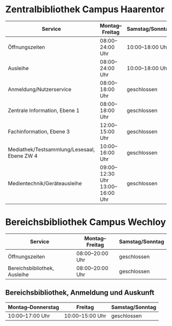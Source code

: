 # Zentralbibliothek Campus Haarentor

| Service | Montag–Freitag | Samstag/Sonntag |
|---------|----------------|-----------------|
| Öffnungszeiten | 08:00–24:00 Uhr | 10:00–18:00 Uhr |
| Ausleihe | 08:00–24:00 Uhr | 10:00–18:00 Uhr |
| Anmeldung/Nutzerservice | 08:00–18:00 Uhr | geschlossen |
| Zentrale Information, Ebene 1 | 08:00–18:00 Uhr | geschlossen |
| Fachinformation, Ebene 3 | 12:00–15:00 Uhr | geschlossen |
| Mediathek/Testsammlung/Lesesaal, Ebene ZW 4 | 10:00–16:00 Uhr | geschlossen |
| Medientechnik/Geräteausleihe | 09:00–12:30 Uhr<br>13:00–16:00 Uhr | geschlossen |

# Bereichsbibliothek Campus Wechloy

| Service | Montag–Freitag | Samstag/Sonntag |
|---------|----------------|-----------------|
| Öffnungszeiten | 08:00–20:00 Uhr | geschlossen |
| Bereichsbibliothek, Ausleihe | 08:00–20:00 Uhr | geschlossen |

## Bereichsbibliothek, Anmeldung und Auskunft

| Montag–Donnerstag | Freitag | Samstag/Sonntag |
|-------------------|---------|-----------------|
| 10:00–17:00 Uhr | 10:00–15:00 Uhr | geschlossen |